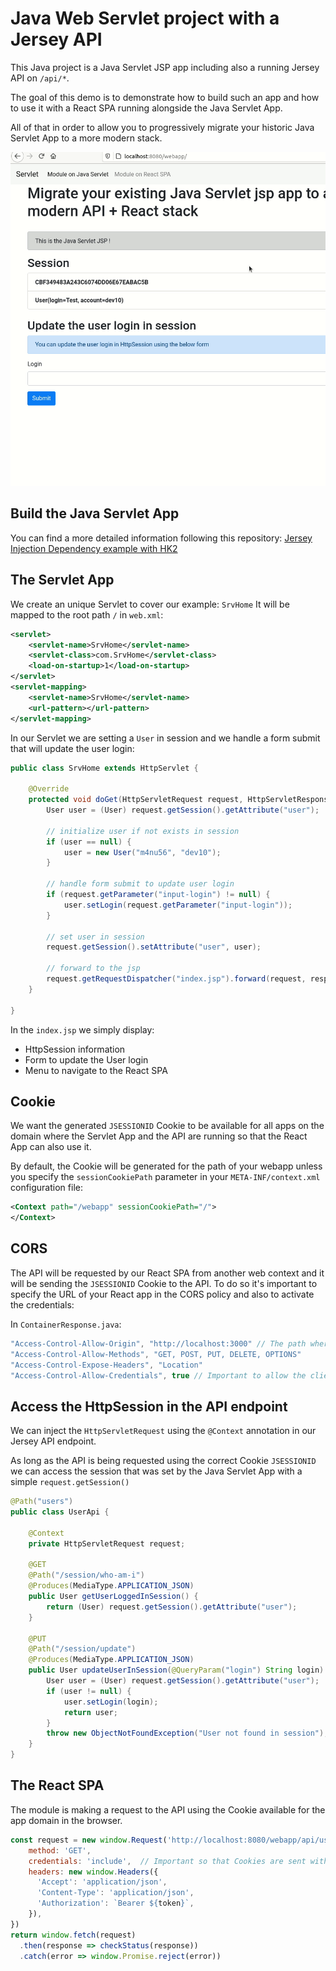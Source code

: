 # Java Web Servlet project with a Jersey API 

This Java project is a Java Servlet JSP app including also a running Jersey API on `/api/*`. 

The goal of this demo is to demonstrate how to build such an app and how to use it with a React SPA running alongside the Java Servlet App. 

All of that in order to allow you to progressively migrate your historic Java Servlet App to a more modern stack.  

![Migrate](docs/migrate.gif)

## Build the Java Servlet App

You can find a more detailed information following this repository: [Jersey Injection Dependency example with HK2](https://github.com/m4nu56/jersey-hk2) 

## The Servlet App

We create an unique Servlet to cover our example: `SrvHome`
It will be mapped to the root path `/` in `web.xml`:

```xml
<servlet>
    <servlet-name>SrvHome</servlet-name>
    <servlet-class>com.SrvHome</servlet-class>
    <load-on-startup>1</load-on-startup>
</servlet>
<servlet-mapping>
    <servlet-name>SrvHome</servlet-name>
    <url-pattern></url-pattern>
</servlet-mapping>
```

In our Servlet we are setting a `User` in session and we handle a form submit that will update the user login: 

```java
public class SrvHome extends HttpServlet {

	@Override
	protected void doGet(HttpServletRequest request, HttpServletResponse response) throws ServletException, IOException {
		User user = (User) request.getSession().getAttribute("user");

		// initialize user if not exists in session
		if (user == null) {
			user = new User("m4nu56", "dev10");
		}

		// handle form submit to update user login
		if (request.getParameter("input-login") != null) {
			user.setLogin(request.getParameter("input-login"));
		}

		// set user in session
		request.getSession().setAttribute("user", user);

		// forward to the jsp
		request.getRequestDispatcher("index.jsp").forward(request, response);
	}

}
```

In the `index.jsp` we simply display:
- HttpSession information
- Form to update the User login
- Menu to navigate to the React SPA

## Cookie

We want the generated `JSESSIONID` Cookie to be available for all apps on the domain where the Servlet App and the API are running so that the React App can also use it.

By default, the Cookie will be generated for the path of your webapp unless you specify the `sessionCookiePath` parameter in your `META-INF/context.xml` configuration file: 

```xml
<Context path="/webapp" sessionCookiePath="/">
</Context>
```

## CORS

The API will be requested by our React SPA from another web context and it will be sending the `JSESSIONID` Cookie to the API. 
To do so it's important to specify the URL of your React app in the CORS policy and also to activate the credentials: 

In `ContainerResponse.java`:
```java
"Access-Control-Allow-Origin", "http://localhost:3000" // The path where you will be running the REACT SPA
"Access-Control-Allow-Methods", "GET, POST, PUT, DELETE, OPTIONS"
"Access-Control-Expose-Headers", "Location"
"Access-Control-Allow-Credentials", true // Important to allow the client to send Cookie information with its requests
```

## Access the HttpSession in the API endpoint

We can inject the `HttpServletRequest` using the `@Context` annotation in our Jersey API endpoint.

As long as the API is being requested using the correct Cookie `JSESSIONID` we can access the session that was set by the Java Servlet App with a simple `request.getSession()` 

```java
@Path("users")
public class UserApi {

	@Context
	private HttpServletRequest request;

	@GET
	@Path("/session/who-am-i")
	@Produces(MediaType.APPLICATION_JSON)
	public User getUserLoggedInSession() {
        return (User) request.getSession().getAttribute("user");
	}

	@PUT
	@Path("/session/update")
	@Produces(MediaType.APPLICATION_JSON)
	public User updateUserInSession(@QueryParam("login") String login) {
		User user = (User) request.getSession().getAttribute("user");
		if (user != null) {
			user.setLogin(login);
			return user;
		}
        throw new ObjectNotFoundException("User not found in session");
	}
}
```

## The React SPA

The module is making a request to the API using the Cookie available for the app domain in the browser.

```js
const request = new window.Request('http://localhost:8080/webapp/api/users/session/who-am-i', {
    method: 'GET',
    credentials: 'include',  // Important so that Cookies are sent with the fetch request
    headers: new window.Headers({
      'Accept': 'application/json',
      'Content-Type': 'application/json',
      'Authorization': `Bearer ${token}`,
    }),
})
return window.fetch(request)
  .then(response => checkStatus(response))
  .catch(error => window.Promise.reject(error))
```

